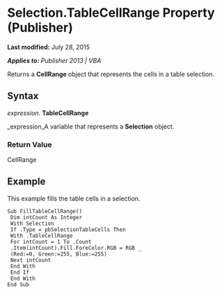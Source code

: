 
# Selection.TableCellRange Property (Publisher)

 **Last modified:** July 28, 2015

 _**Applies to:** Publisher 2013 | VBA_

Returns a  **CellRange** object that represents the cells in a table selection.


## Syntax

 _expression_. **TableCellRange**

 _expression_A variable that represents a  **Selection** object.


### Return Value

CellRange


## Example

This example fills the table cells in a selection.


```
Sub FillTableCellRange() 
 Dim intCount As Integer 
 With Selection 
 If .Type = pbSelectionTableCells Then 
 With .TableCellRange 
 For intCount = 1 To .Count 
 .Item(intCount).Fill.ForeColor.RGB = RGB _ 
 (Red:=0, Green:=255, Blue:=255) 
 Next intCount 
 End With 
 End If 
 End With 
End Sub
```

